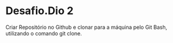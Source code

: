 # Desafio.Dio 2

Criar Repositório no Github e clonar para a máquina pelo Git Bash, utilizando o comando git clone.
